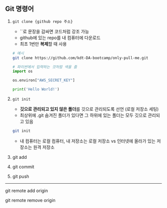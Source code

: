 ## Git 명령어

1. `git clone {github repo 주소}`
    - ``로 문장을 감싸면 코드처럼 강조 가능
    - github에 있는 repo를 내 컴퓨터에 다운로드
    - 최초 1번만 **복제**할 때 사용
    ```bash
    # 예시
    git clone https://github.com/kdt-DA-bootcamp/only-pull-me.git
    ```

    ```python
    # 파이썬에서 입력하는 것처럼 색을 줌
    import os

    os.environ["AWS_SECRET_KEY"]

    print('Hello World!')
    ```

2. `git init`
    - **깃으로 관리되고 있지 않은 폴더**를 깃으로 관리되도록 선언 (로컬 저장소 세팅)
    - 최상위에 .git 숨겨진 폴더가 있다면 그 하위에 있는 폴더는 모두 깃으로 관리되고 있음
    ```bash
    git init
    ```
    - 내 컴퓨터는 로컬 컴퓨터, 내 저장소는 로컬 저장소 vs 인터넷에 올라가 있는 저장소는 원격 저장소

3. git add

4. git commit

5. git push

---

git remote add origin

git remote remove origin
